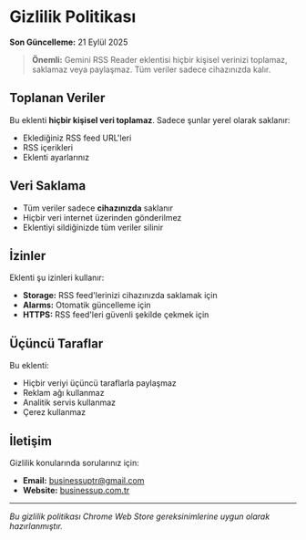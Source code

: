 # Gizlilik Politikası

**Son Güncelleme:** 21 Eylül 2025

> **Önemli:** Gemini RSS Reader eklentisi hiçbir kişisel verinizi toplamaz, saklamaz veya paylaşmaz. Tüm veriler sadece cihazınızda kalır.

## Toplanan Veriler

Bu eklenti **hiçbir kişisel veri toplamaz**. Sadece şunlar yerel olarak saklanır:

- Eklediğiniz RSS feed URL'leri
- RSS içerikleri 
- Eklenti ayarlarınız

## Veri Saklama

- Tüm veriler sadece **cihazınızda** saklanır
- Hiçbir veri internet üzerinden gönderilmez
- Eklentiyi sildiğinizde tüm veriler silinir

## İzinler

Eklenti şu izinleri kullanır:

- **Storage:** RSS feed'lerinizi cihazınızda saklamak için
- **Alarms:** Otomatik güncelleme için
- **HTTPS:** RSS feed'leri güvenli şekilde çekmek için

## Üçüncü Taraflar

Bu eklenti:

- Hiçbir veriyi üçüncü taraflarla paylaşmaz
- Reklam ağı kullanmaz
- Analitik servis kullanmaz
- Çerez kullanmaz

## İletişim

Gizlilik konularında sorularınız için:

- **Email:** businessuptr@gmail.com
- **Website:** [businessup.com.tr](https://businessup.com.tr)

---

*Bu gizlilik politikası Chrome Web Store gereksinimlerine uygun olarak hazırlanmıştır.*
